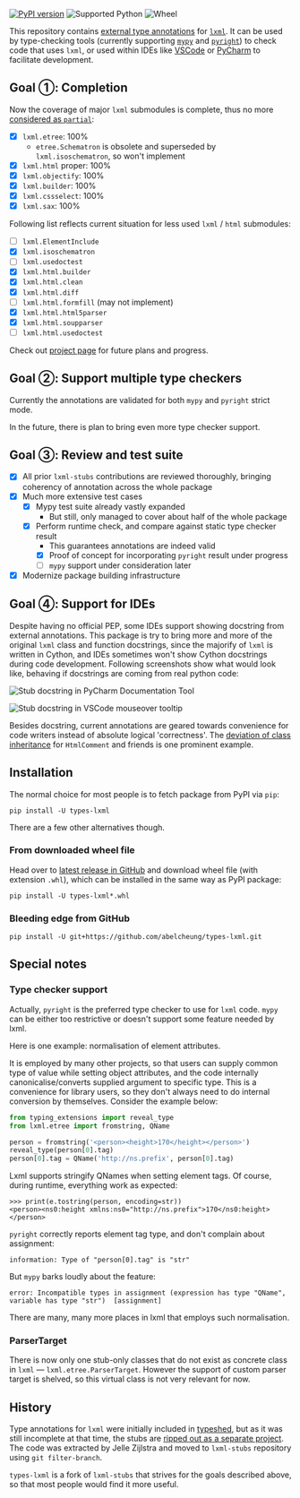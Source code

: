[![PyPI version](https://img.shields.io/pypi/v/types-lxml.svg)](https://pypi.org/project/types-lxml/)
![Supported Python](https://img.shields.io/pypi/pyversions/types-lxml.svg)
![Wheel](https://img.shields.io/pypi/wheel/types-lxml.svg)

This repository contains [external type annotations](https://peps.python.org/pep-0561/) for [`lxml`](http://lxml.de/). It can be used by type-checking tools (currently supporting [`mypy`](https://pypi.org/project/mypy/) and [`pyright`](https://github.com/Microsoft/pyright)) to check code that uses `lxml`, or used within IDEs like [VSCode](https://code.visualstudio.com/) or [PyCharm](https://www.jetbrains.com/pycharm/) to facilitate development.

## Goal ①: Completion

Now the coverage of major `lxml` submodules is complete, thus no more [considered as `partial`](https://peps.python.org/pep-0561/#partial-stub-packages):
  - [x] `lxml.etree`: 100%
    - `etree.Schematron` is obsolete and superseded by `lxml.isoschematron`, so won't implement
  - [x] `lxml.html` proper: 100%
  - [x] `lxml.objectify`: 100%
  - [x] `lxml.builder`: 100%
  - [x] `lxml.cssselect`: 100%
  - [x] `lxml.sax`: 100%

Following list reflects current situation for less used `lxml` / `html` submodules:

  - [ ] `lxml.ElementInclude`
  - [x] `lxml.isoschematron`
  - [ ] `lxml.usedoctest`
  - [x] `lxml.html.builder`
  - [x] `lxml.html.clean`
  - [x] `lxml.html.diff`
  - [ ] `lxml.html.formfill` (may not implement)
  - [x] `lxml.html.html5parser`
  - [x] `lxml.html.soupparser`
  - [ ] `lxml.html.usedoctest`

Check out [project page](https://github.com/abelcheung/types-lxml/projects/1) for future plans and progress.

## Goal ②: Support multiple type checkers

Currently the annotations are validated for both `mypy` and `pyright` strict mode.

In the future, there is plan to bring even more type checker support.

## Goal ③: Review and test suite

- [x] All prior `lxml-stubs` contributions are reviewed thoroughly, bringing coherency of annotation across the whole package
- [x] Much more extensive test cases
  - [x] Mypy test suite already vastly expanded
    - But still, only managed to cover about half of the whole package
  - [x] Perform runtime check, and compare against static type checker result
    - This guarantees annotations are indeed valid
    - [x] Proof of concept for incorporating `pyright` result under progress
    - [ ] `mypy` support under consideration later
- [x] Modernize package building infrastructure

## Goal ④: Support for IDEs

Despite having no official PEP, some IDEs support showing docstring from external annotations. This package is try to bring more and more of the original `lxml` class and function docstrings, since the majorify of `lxml` is written in Cython, and IDEs sometimes won't show Cython docstrings during code development. Following screenshots show what would look like, behaving if docstrings are coming from real python code:

![Stub docstring in PyCharm Documentation Tool](https://user-images.githubusercontent.com/83110/160575574-c20b29d0-ddda-40d4-82e3-724f59663d7e.png)

![Stub docstring in VSCode mouseover tooltip](https://user-images.githubusercontent.com/83110/160575818-168f1a98-074d-46f4-b166-3f18af56232e.png)

Besides docstring, current annotations are geared towards convenience for code writers instead of absolute logical 'correctness'. The [deviation of class inheritance](https://github.com/abelcheung/types-lxml/wiki/Element-inheritance-change) for `HtmlComment` and friends is one prominent example.


## Installation

The normal choice for most people is to fetch package from PyPI via `pip`:

    pip install -U types-lxml

There are a few other alternatives though.

### From downloaded wheel file

Head over to [latest release in GitHub](https://github.com/abelcheung/types-lxml/releases/latest) and download wheel file (with extension `.whl`), which can be installed in the same way as PyPI package:

    pip install -U types-lxml*.whl

### Bleeding edge from GitHub

    pip install -U git+https://github.com/abelcheung/types-lxml.git

## Special notes

### Type checker support

Actually, `pyright` is the preferred type checker to use for `lxml` code. `mypy` can be either too restrictive or doesn't support some feature needed by lxml.

Here is one example: normalisation of element attributes.

It is employed by many other projects, so that users can supply common type of value while setting object attributes, and the code internally canonicalise/converts supplied argument to specific type. This is a convenience for library users, so they don't always need to do internal conversion by themselves. Consider the example below:

```python
from typing_extensions import reveal_type
from lxml.etree import fromstring, QName

person = fromstring('<person><height>170</height></person>')
reveal_type(person[0].tag)
person[0].tag = QName('http://ns.prefix', person[0].tag)
```

Lxml supports stringify QNames when setting element tags. Of course, during runtime, everything work as expected:

```pycon
>>> print(e.tostring(person, encoding=str))
<person><ns0:height xmlns:ns0="http://ns.prefix">170</ns0:height></person>
```

`pyright` correctly reports element tag type, and don't complain about assignment:

```
information: Type of "person[0].tag" is "str"
```

But `mypy` barks loudly about the feature:

```
error: Incompatible types in assignment (expression has type "QName", variable has type "str")  [assignment]
```

There are many, many more places in lxml that employs such normalisation.

### ParserTarget
There is now only one stub-only classes that do not exist as concrete class in `lxml` &mdash; `lxml.etree.ParserTarget`. However the support of custom parser target is shelved, so this virtual class is not very relevant for now.

## History

Type annotations for `lxml` were initially included in [typeshed](https://www.github.com/python/typeshed), but as it was still incomplete at that time, the stubs are [ripped out as a separate project](https://github.com/python/typeshed/issues/525). The code was extracted by Jelle Zijlstra and moved to `lxml-stubs` repository using `git filter-branch`.

`types-lxml` is a fork of `lxml-stubs` that strives for the goals described above, so that most people would find it more useful.
